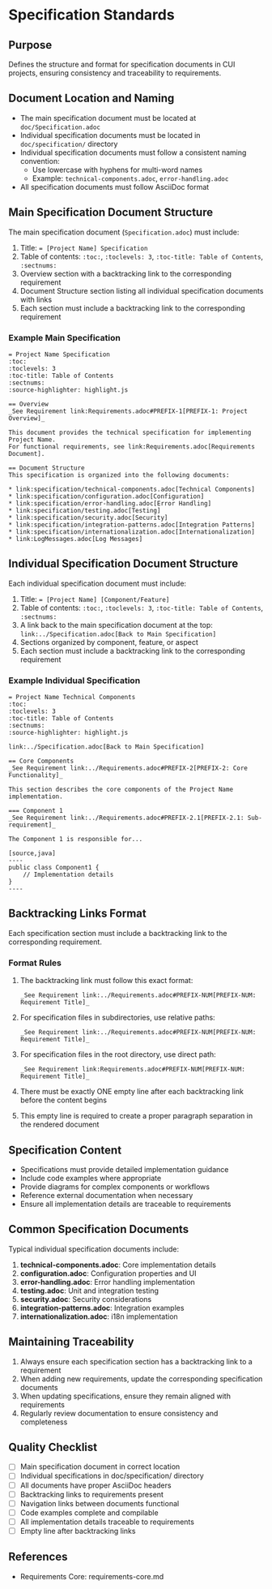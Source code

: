 # Specification Standards

## Purpose
Defines the structure and format for specification documents in CUI projects, ensuring consistency and traceability to requirements.

## Document Location and Naming

* The main specification document must be located at `doc/Specification.adoc`
* Individual specification documents must be located in `doc/specification/` directory
* Individual specification documents must follow a consistent naming convention:
  * Use lowercase with hyphens for multi-word names
  * Example: `technical-components.adoc`, `error-handling.adoc`
* All specification documents must follow AsciiDoc format

## Main Specification Document Structure

The main specification document (`Specification.adoc`) must include:

1. Title: `= [Project Name] Specification`
2. Table of contents: `:toc:`, `:toclevels: 3`, `:toc-title: Table of Contents`, `:sectnums:`
3. Overview section with a backtracking link to the corresponding requirement
4. Document Structure section listing all individual specification documents with links
5. Each section must include a backtracking link to the corresponding requirement

### Example Main Specification

```asciidoc
= Project Name Specification
:toc:
:toclevels: 3
:toc-title: Table of Contents
:sectnums:
:source-highlighter: highlight.js

== Overview
_See Requirement link:Requirements.adoc#PREFIX-1[PREFIX-1: Project Overview]_

This document provides the technical specification for implementing Project Name.
For functional requirements, see link:Requirements.adoc[Requirements Document].

== Document Structure
This specification is organized into the following documents:

* link:specification/technical-components.adoc[Technical Components]
* link:specification/configuration.adoc[Configuration]
* link:specification/error-handling.adoc[Error Handling]
* link:specification/testing.adoc[Testing]
* link:specification/security.adoc[Security]
* link:specification/integration-patterns.adoc[Integration Patterns]
* link:specification/internationalization.adoc[Internationalization]
* link:LogMessages.adoc[Log Messages]
```

## Individual Specification Document Structure

Each individual specification document must include:

1. Title: `= [Project Name] [Component/Feature]`
2. Table of contents: `:toc:`, `:toclevels: 3`, `:toc-title: Table of Contents`, `:sectnums:`
3. A link back to the main specification document at the top: `link:../Specification.adoc[Back to Main Specification]`
4. Sections organized by component, feature, or aspect
5. Each section must include a backtracking link to the corresponding requirement

### Example Individual Specification

```asciidoc
= Project Name Technical Components
:toc:
:toclevels: 3
:toc-title: Table of Contents
:sectnums:
:source-highlighter: highlight.js

link:../Specification.adoc[Back to Main Specification]

== Core Components
_See Requirement link:../Requirements.adoc#PREFIX-2[PREFIX-2: Core Functionality]_

This section describes the core components of the Project Name implementation.

=== Component 1
_See Requirement link:../Requirements.adoc#PREFIX-2.1[PREFIX-2.1: Sub-requirement]_

The Component 1 is responsible for...

[source,java]
----
public class Component1 {
    // Implementation details
}
----
```

## Backtracking Links Format

Each specification section must include a backtracking link to the corresponding requirement.

### Format Rules

1. The backtracking link must follow this exact format:
   ```
   _See Requirement link:../Requirements.adoc#PREFIX-NUM[PREFIX-NUM: Requirement Title]_
   ```

2. For specification files in subdirectories, use relative paths:
   ```
   _See Requirement link:../Requirements.adoc#PREFIX-NUM[PREFIX-NUM: Requirement Title]_
   ```

3. For specification files in the root directory, use direct path:
   ```
   _See Requirement link:Requirements.adoc#PREFIX-NUM[PREFIX-NUM: Requirement Title]_
   ```

4. There must be exactly ONE empty line after each backtracking link before the content begins
5. This empty line is required to create a proper paragraph separation in the rendered document

## Specification Content

* Specifications must provide detailed implementation guidance
* Include code examples where appropriate
* Provide diagrams for complex components or workflows
* Reference external documentation when necessary
* Ensure all implementation details are traceable to requirements

## Common Specification Documents

Typical individual specification documents include:

1. **technical-components.adoc**: Core implementation details
2. **configuration.adoc**: Configuration properties and UI
3. **error-handling.adoc**: Error handling implementation
4. **testing.adoc**: Unit and integration testing
5. **security.adoc**: Security considerations
6. **integration-patterns.adoc**: Integration examples
7. **internationalization.adoc**: i18n implementation

## Maintaining Traceability

1. Always ensure each specification section has a backtracking link to a requirement
2. When adding new requirements, update the corresponding specification documents
3. When updating specifications, ensure they remain aligned with requirements
4. Regularly review documentation to ensure consistency and completeness

## Quality Checklist

- [ ] Main specification document in correct location
- [ ] Individual specifications in doc/specification/ directory
- [ ] All documents have proper AsciiDoc headers
- [ ] Backtracking links to requirements present
- [ ] Navigation links between documents functional
- [ ] Code examples complete and compilable
- [ ] All implementation details traceable to requirements
- [ ] Empty line after backtracking links

## References

* Requirements Core: requirements-core.md
